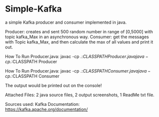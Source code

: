 # Simple-Kafka
a simple Kafka producer and consumer implemented in java.


Producer: creates and sent 500 random number in range of [0,5000] with topic kafka_Max in an asynchronous way.
Consumer: get the messages with Topic kafka_Max, and then calculate the max of all values and print it out.


How To Run Producer.java:
	javac -cp .:$CLASSPATH Producer.java
	java -cp .:$CLASSPATH Producer

How To Run Producer.java:
	javac -cp .:$CLASSPATH Consumer.java
	java -cp .:$CLASSPATH Consumer
	
The output would be printed out on the console!

Attached Files:
2 java source files, 2 output screenshots, 1 ReadMe txt file.


Sources used:
Kafka Documentation: https://kafka.apache.org/documentation/
